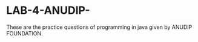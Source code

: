 # LAB-4-ANUDIP-
These are the practice questions of programming in java given by ANUDIP FOUNDATION.
